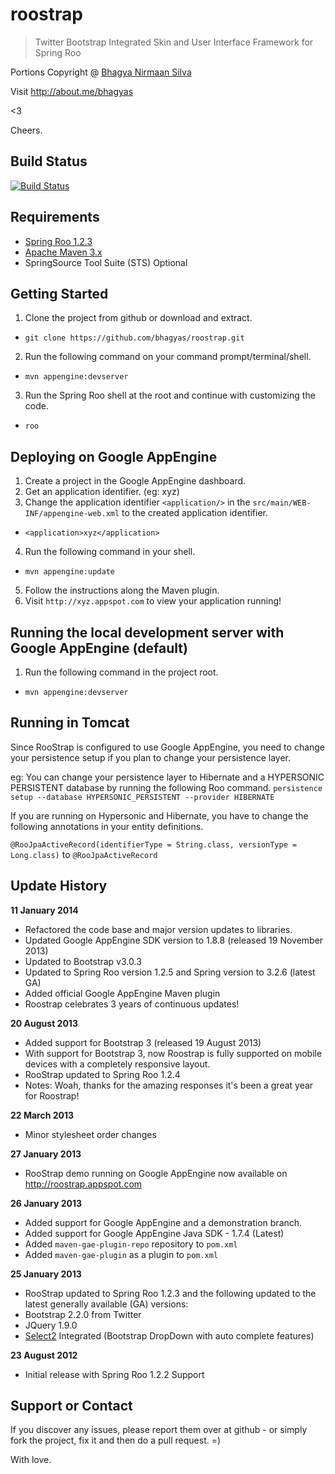 roostrap 
========

> Twitter Bootstrap Integrated Skin and User Interface Framework for Spring Roo 

Portions Copyright @ [Bhagya Nirmaan Silva]

Visit http://about.me/bhagyas

<3

Cheers.

Build Status
------------
[![Build Status](https://travis-ci.org/bhagyas/roostrap.png?branch=master)](https://travis-ci.org/bhagyas/roostrap)

Requirements
------------
- [Spring Roo 1.2.3]
- [Apache Maven 3.x]
- SpringSource Tool Suite (STS) Optional

Getting Started
--------------
1. Clone the project from github or download and extract.
 - `git clone https://github.com/bhagyas/roostrap.git`
2. Run the following command on your command prompt/terminal/shell.
 - `mvn appengine:devserver`
3. Run the Spring Roo shell at the root and continue with customizing the code.
 - `roo`

Deploying on Google AppEngine
-------

1. Create a project in the Google AppEngine dashboard.
2. Get an application identifier. (eg: xyz)
3. Change the application identifier `<application/>` in the `src/main/WEB-INF/appengine-web.xml` to the created application identifier.
 - `<application>xyz</application>`
4. Run the following command in your shell.
 - `mvn appengine:update`
5. Follow the instructions along the Maven plugin.
6. Visit `http://xyz.appspot.com` to view your application running!

Running the local development server with Google AppEngine (default)
----------

1. Run the following command in the project root.
- `mvn appengine:devserver`


Running in Tomcat
----------------

Since RooStrap is configured to use Google AppEngine, you need to change your persistence setup if you plan to change your persistence layer.

eg: You can change your persistence layer to Hibernate and a HYPERSONIC PERSISTENT database by running the following Roo command.
`persistence setup --database HYPERSONIC_PERSISTENT --provider HIBERNATE `

If you are running on Hypersonic and Hibernate, you have to change the following annotations in your entity definitions.

`@RooJpaActiveRecord(identifierType = String.class, versionType = Long.class)` to `@RooJpaActiveRecord`


Update History
--------
**11 January 2014**
 - Refactored the code base and major version updates to libraries.
 - Updated Google AppEngine SDK version to 1.8.8 (released 19 November 2013)
 - Updated to Bootstrap v3.0.3 
 - Updated to Spring Roo version 1.2.5 and Spring version to 3.2.6 (latest GA)
 - Added official Google AppEngine Maven plugin
 - Roostrap celebrates 3 years of continuous updates!
 
**20 August 2013**
 - Added support for Bootstrap 3 (released 19 August 2013) 
 - With support for Bootstrap 3, now Roostrap is fully supported on mobile devices with a completely responsive layout.
 - RooStrap updated to Spring Roo 1.2.4
 - Notes: Woah, thanks for the amazing responses it's been a great year for Roostrap!
 
**22 March 2013**
 - Minor stylesheet order changes

**27 January 2013**
 - RooStrap demo running on Google AppEngine now available on http://roostrap.appspot.com

**26 January 2013**
 - Added support for Google AppEngine and a demonstration branch.
 - Added support for Google AppEngine Java SDK - 1.7.4 (Latest)
 - Added `maven-gae-plugin-repo` repository to `pom.xml`
 - Added `maven-gae-plugin` as a plugin to `pom.xml`
 
**25 January 2013**
 - RooStrap updated to Spring Roo 1.2.3 and the following updated to the latest generally available (GA) versions: 
 - Bootstrap 2.2.0 from Twitter
 - JQuery 1.9.0 
 - [Select2] Integrated (Bootstrap DropDown with auto complete features)

**23 August 2012**
 - Initial release with Spring Roo 1.2.2 Support

Support or Contact
--

If you discover any issues, please report them over at github - or simply fork the project, fix it and then do a pull request. =)

With love.

[Select2]:http://ivaynberg.github.com/select2/
[Bhagya Nirmaan Silva]:http://about.me/bhagyas
[Spring Roo 1.2.3]:http://www.springsource.org/spring-roo
[Apache Maven 3.x]:http://maven.apache.org
